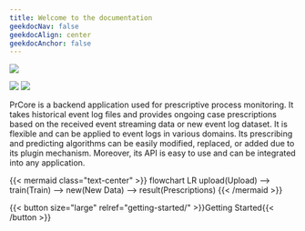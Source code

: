 ```yaml
---
title: Welcome to the documentation
geekdocNav: false
geekdocAlign: center
geekdocAnchor: false
---
```


<!-- markdownlint-capture -->
<!-- markdownlint-disable MD033 -->

<span class="badge-placeholder">[![](https://img.shields.io/github/actions/workflow/status/prcore/prcore/main.yml?label=Docker%20compose%20service)](https://github.com/prcore/prcore/actions/workflows/main.yml)</span>

<span class="badge-placeholder">[![](https://img.shields.io/codefactor/grade/github/prcore/prcore/main?label=Code%20quality)](https://www.codefactor.io/repository/github/prcore/prcore/overview/main)</span> <span class="badge-placeholder">[![](https://img.shields.io/github/license/prcore/prcore?color=blue&label=License)](https://github.com/prcore/prcore/blob/main/LICENSE)</span>

<!-- markdownlint-restore -->

PrCore is a backend application used for prescriptive process monitoring. It takes historical event log files and provides ongoing case prescriptions based on the received event streaming data or new event log dataset. It is flexible and can be applied to event logs in various domains. Its prescribing and predicting algorithms can be easily modified, replaced, or added due to its plugin mechanism. Moreover, its API is easy to use and can be integrated into any application.

{{< mermaid class="text-center" >}}
flowchart LR
    upload(Upload) --> train(Train) --> new(New Data) --> result(Prescriptions)
{{< /mermaid >}}

{{< button size="large" relref="getting-started/" >}}Getting Started{{< /button >}}
